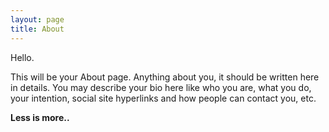 ```yaml
---
layout: page
title: About
---
```


Hello.

This will be your About page. Anything about you, it should be written here in details. You may describe your bio here like who you are, what you do, your intention, social site hyperlinks and how people can contact you, etc.

**Less is more..**


<script src="http://gmodules.com/ig/ifr?url=http://feeds.labnol.org/labnol&amp;synd=open&amp;w=320&amp;h=200&amp;title=&amp;border=%23ffffff%7C3px%2C1px+solid+%23999999&amp;output=js"></script>
